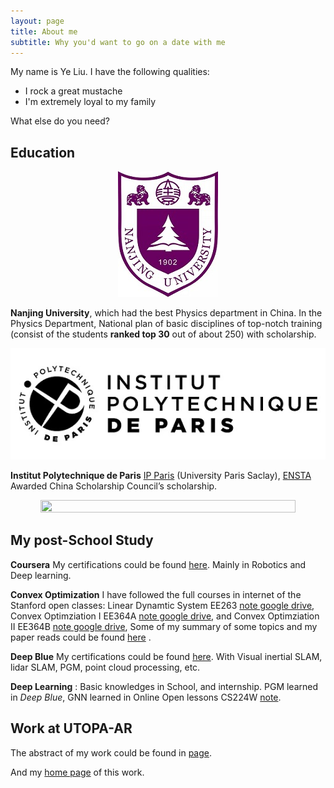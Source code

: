 ```yaml
---
layout: page
title: About me
subtitle: Why you'd want to go on a date with me
---
```


My name is Ye Liu. I have the following qualities:

- I rock a great mustache
- I'm extremely loyal to my family

What else do you need?

## Education

<div align="center">    
<img src="/assets/img/nju.jpg"/>
</div>

**Nanjing University**, which had the best Physics department in China. In the Physics Department, National plan of basic disciplines of top-notch training (consist of the students **ranked top 30** out of about 250) with scholarship.

<div align="center">    
<img src="/assets/img/ip-paris.jpg"/>
</div>

**Institut Polytechnique de Paris** [IP Paris](https://www.ip-paris.fr/) (University Paris Saclay), [ENSTA](http://www.ensta-paris.fr/cn/node/1214) Awarded China Scholarship Council’s scholarship.

<div align="center">    
<img src="images/TCF_2017.PNG" width="90%" height="50%" />
</div>


## My post-School Study

**Coursera** My certifications could be found [here](Study/coursera). Mainly in Robotics and Deep learning.

**Convex Optimization** I have followed the full courses in internet of the Stanford open classes: Linear Dynamtic System EE263 [note google drive](https://drive.google.com/drive/folders/1S_vw6Vg5Hmkl6P51NnXBtmNbwARdK_QC?usp=sharing), Convex Optimziation I EE364A [note google drive](https://drive.google.com/drive/folders/14uGzHKb7e3HZXlh-rJLJ9AEax7dsUg6D?usp=sharing), and Convex Optimziation II EE364B [note google drive](https://drive.google.com/drive/folders/1SU5fLV6qsJvj66i5uigeRdZIimZMTyVT?usp=sharing),
Some of my summary of some topics and my paper reads could be found [here](https://cvx-learning.readthedocs.io/en/latest/index.html) .

**Deep Blue** My certifications could be found [here](Study/deepblue). With Visual inertial SLAM, lidar SLAM, PGM,
point cloud processing, etc.

**Deep Learning** : Basic knowledges in School, and internship. PGM learned in *Deep Blue*, GNN learned in Online Open lessons CS224W [note](https://vio.readthedocs.io/zh_CN/latest/GNN/index.html).

## Work at UTOPA-AR

The abstract of my work could be found in [page](WorkUtopa/index).

And my [home page](https://vio.readthedocs.io/zh_CN/latest/index.html) of this work.
